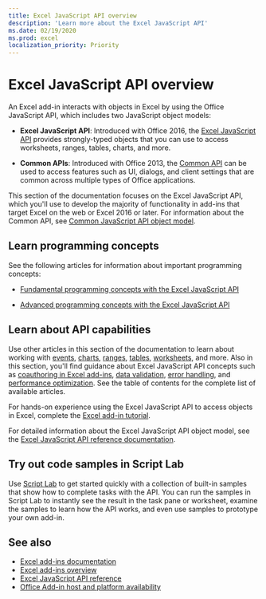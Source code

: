 ```yaml
---
title: Excel JavaScript API overview
description: 'Learn more about the Excel JavaScript API'
ms.date: 02/19/2020
ms.prod: excel
localization_priority: Priority
---
```


# Excel JavaScript API overview

An Excel add-in interacts with objects in Excel by using the Office JavaScript API, which includes two JavaScript object models:

* **Excel JavaScript API**: Introduced with Office 2016, the [Excel JavaScript API](/javascript/api/excel) provides strongly-typed objects that you can use to access worksheets, ranges, tables, charts, and more. 

* **Common APIs**: Introduced with Office 2013, the [Common API](/javascript/api/office) can be used to access features such as UI, dialogs, and client settings that are common across multiple types of Office applications.

This section of the documentation focuses on the Excel JavaScript API, which you'll use to develop the majority of functionality in add-ins that target Excel on the web or Excel 2016 or later. For information about the Common API, see [Common JavaScript API object model](../../develop/office-javascript-api-object-model.md). 

## Learn programming concepts

See the following articles for information about important programming concepts:
 
- [Fundamental programming concepts with the Excel JavaScript API](../../excel/excel-add-ins-core-concepts.md)

- [Advanced programming concepts with the Excel JavaScript API](../../excel/excel-add-ins-advanced-concepts.md)

## Learn about API capabilities

Use other articles in this section of the documentation to learn about working with [events](../../excel/excel-add-ins-events.md), [charts](../../excel/excel-add-ins-charts.md), [ranges](../../excel/excel-add-ins-ranges.md), [tables](../../excel/excel-add-ins-tables.md), [worksheets](../../excel/excel-add-ins-worksheets.md), and more. Also in this section, you'll find guidance about Excel JavaScript API concepts such as [coauthoring in Excel add-ins](../../excel/co-authoring-in-excel-add-ins.md), [data validation](../../excel/excel-add-ins-data-validation.md), [error handling](../../excel/excel-add-ins-error-handling.md), and [performance optimization](../../excel/performance.md). See the table of contents for the complete list of available articles.

For hands-on experience using the Excel JavaScript API to access objects in Excel, complete the [Excel add-in tutorial](../../tutorials/excel-tutorial.md). 

For detailed information about the Excel JavaScript API object model, see the [Excel JavaScript API reference documentation](/javascript/api/excel).

## Try out code samples in Script Lab

Use [Script Lab](../../overview/explore-with-script-lab.md) to get started quickly with a collection of built-in samples that show how to complete tasks with the API. You can run the samples in Script Lab to instantly see the result in the task pane or worksheet, examine the samples to learn how the API works, and even use samples to prototype your own add-in.

## See also

- [Excel add-ins documentation](../../excel/index.md)
- [Excel add-ins overview](../../excel/excel-add-ins-overview.md)
- [Excel JavaScript API reference](/javascript/api/excel)
- [Office Add-in host and platform availability](../../overview/office-add-in-availability.md)
